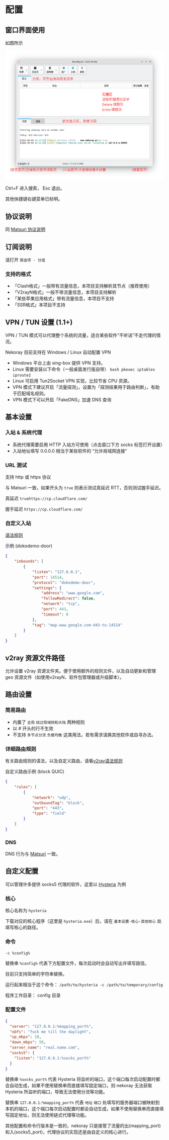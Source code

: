 # 配置

## 窗口界面使用

如图所示

<img src="/assets/images/nekoray1.jpg" />

Ctrl+F 进入搜索， Esc 退出。

其他快捷键右键菜单已标明。

## 协议说明

同 [Matsuri 协议说明](/m-configuration/)

## 订阅说明

请打开 `首选项 - 分组`

### 支持的格式

- 「Clash格式」一般带有流量信息，本项目支持解析其节点（推荐使用）
- 「V2rayN格式」一般不带流量信息，本项目支持解析
- 「某些苹果应用格式」带有流量信息，本项目不支持
- 「SSR格式」本项目不支持

## VPN / TUN 设置 (1.1+)

VPN / TUN 模式可以代理整个系统的流量，适合某些软件“不听话”不走代理的情况。

Nekoray 目前支持在 Windows / Linux 自动配置 VPN

* Windows 平台上由 sing-box 提供 VPN 支持。
* Linux 需要安装以下命令（一般桌面发行版自带） `bash pkexec iptables iproute2`
* Linux 可启用 Tun2Socket VPN 实现，比较节省 CPU 资源。
* VPN 模式下建议开启「流量探测」，设置为「探测结果用于路由判断」，有助于匹配域名规则。
* VPN 模式下可以开启「FakeDNS」加速 DNS 查询

## 基本设置

### 入站 & 系统代理

- 系统代理需要启用 HTTP 入站方可使用（点击窗口下方 socks 标签打开设置）
- 入站地址填写 0.0.0.0 相当于某些软件的 “允许局域网连接”

### URL 测试

支持 http 或 https 协议

与 Matsuri 一致，如果开头为 `true` 则表示测试真延迟 RTT，否则测试握手延迟。

真延迟 `truehttps://cp.cloudflare.com/`

握手延迟 `https://cp.cloudflare.com/`

### 自定义入站

[语法规则](https://www.v2fly.org/config/inbounds.html#inbounds)

示例 (dokodemo-door)

```json
{
    "inbounds": [
        {
            "listen": "127.0.0.1",
            "port": 14514,
            "protocol": "dokodemo-door",
            "settings": {
                "address": "www.google.com",
                "followRedirect": false,
                "network": "tcp",
                "port": 443,
                "timeout": 0
            },
            "tag": "map-www.google.com-443-to-14514"
        }
    ]
}
```

## v2ray 资源文件路径

允许设置 v2ray 资源文件夹。便于使用额外的规则文件，以及自动更新和管理 geo 资源文件（如使用v2rayN、软件包管理器或升级脚本）。

## 路由设置

### 简易路由

* 内置了 `全局` `绕过局域网和大陆` 两种规则
* 以 # 开头的行不生效
* 不支持 `多节点分流` `负载均衡` 这类用法，若有需求请换其他软件或自寻办法。


### 详细路由规则

有关路由规则的语法，以及自定义路由，请看[v2ray语法规则](https://www.v2fly.org/config/routing.html#ruleobject)

自定义路由示例 (block QUIC)

```json
{
    "rules": [
        {
            "network": "udp",
            "outboundTag": "block",
            "port": "443",
            "type": "field"
        }
    ]
}
```

### DNS

DNS 行为与 [Matsuri](/m-route/) 一致。

## 自定义配置

可以管理许多提供 socks5 代理的软件，这里以 [Hysteria](https://github.com/HyNetwork/hysteria) 为例

### 核心

核心名称为 `hysteria`

下载对应的核心程序（这里是 `hysteria.exe`）后，请在 `基本设置-核心-其他核心` 处填写核心的路径。

### 命令

`-c %config%`

替换串 `%config%` 代表下方配置文件，每次启动时会自动写出并填写路径。

目前只支持简单的字符串替换。

运行起来相当于这个命令： `/path/to/hysteria -c /path/to/temporary/config`

程序工作目录： config 目录

### 配置文件

```json
{
  "server": "127.0.0.1:%mapping_port%",
  "obfs": "fuck me till the daylight",
  "up_mbps": 10,
  "down_mbps": 50,
  "server_name": "real.name.com",
  "socks5": {
    "listen": "127.0.0.1:%socks_port%"
  }
}
```

替换串 `%socks_port%` 代表 Hysteria 将监听的端口，这个端口每次启动配置时都会自动生成，如果不使用替换串而直接填写固定端口，则 nekoray 无法获取 Hysteria 所监听的端口，导致无法使用分流等功能。

替换串 `127.0.0.1:%mapping_port%` 代表 `地址` `端口` 处填写的服务器端口被映射到本机的端口，这个端口每次启动配置时都会自动生成，如果不使用替换串而直接填写固定地址，则无法使用链式代理等功能。

其他配置和命令行版本是一致的，nekoray 只是接管了流量的出(mapping_port)和入(socks5_port)，代理协议的实现还是由自定义的核心进行。
